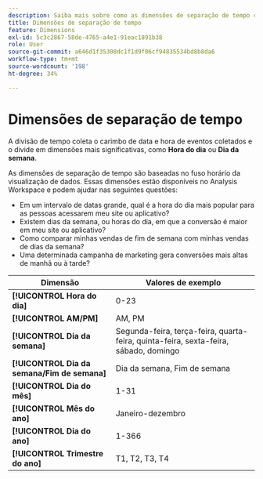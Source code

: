 ```yaml
---
description: Saiba mais sobre como as dimensões de separação de tempo capturam o carimbo de data e hora de eventos coletados e os dividem em dimensões mais significativas, como Hora do dia ou Dia da semana.
title: Dimensões de separação de tempo
feature: Dimensions
exl-id: 5c3c2867-58de-4765-a4e1-91eac1891b38
role: User
source-git-commit: a646d1f35308dc1f1d9f06cf94835534bd8b8da6
workflow-type: tm+mt
source-wordcount: '198'
ht-degree: 34%

---
```


# Dimensões de separação de tempo

A divisão de tempo coleta o carimbo de data e hora de eventos coletados e o divide em dimensões mais significativas, como **Hora do dia** ou **Dia da semana**.

As dimensões de separação de tempo são baseadas no fuso horário da visualização de dados. Essas dimensões estão disponíveis no Analysis Workspace e podem ajudar nas seguintes questões:

* Em um intervalo de datas grande, qual é a hora do dia mais popular para as pessoas acessarem meu site ou aplicativo?
* Existem dias da semana, ou horas do dia, em que a conversão é maior em meu site ou aplicativo?
* Como comparar minhas vendas de fim de semana com minhas vendas de dias da semana?
* Uma determinada campanha de marketing gera conversões mais altas de manhã ou à tarde?

| Dimensão | Valores de exemplo |
|--- |--- |
| **[!UICONTROL Hora do dia]** | 0-23 |
| **[!UICONTROL AM/PM]** | AM, PM |
| **[!UICONTROL Dia da semana]** | Segunda-feira, terça-feira, quarta-feira, quinta-feira, sexta-feira, sábado, domingo |
| **[!UICONTROL Dia da semana/Fim de semana]** | Dia da semana, Fim de semana |
| **[!UICONTROL Dia do mês]** | 1-31 |
| **[!UICONTROL Mês do ano]** | Janeiro-dezembro |
| **[!UICONTROL Dia do ano]** | 1-366 |
| **[!UICONTROL Trimestre do ano]** | T1, T2, T3, T4 |
